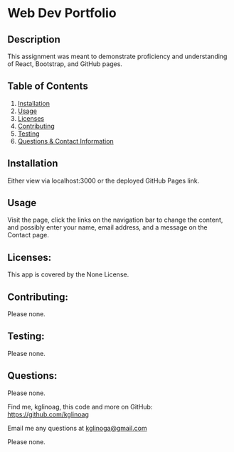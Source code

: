 # Web Dev Portfolio
  
  

  ## Description
  
  This assignment was meant to demonstrate proficiency and understanding of React, Bootstrap, and GitHub pages.  

  ## Table of Contents
  
  1. [Installation](#installation)
  2. [Usage](#usage)
  3. [Licenses](#licenses)
  4. [Contributing](#contributing)
  5. [Testing](#testing) 
  6. [Questions & Contact Information](#questions)

  ## Installation
  
  Either view via localhost:3000 or the deployed GitHub Pages link.
  
  ## Usage
  
  Visit the page, click the links on the navigation bar to change the content, and possibly enter your name, email address, and a message on the Contact page. 
  
  ## Licenses: 
  
  This app is covered by the None License.
  
  ## Contributing:
  
  Please none.
  
  ## Testing: 
  
  Please none. 
  
  ## Questions:
  
  Please none.

  Find me, kglinoag, this code and more on GitHub: <https://github.com/kglinoag>

  Email me any questions at <kglinoga@gmail.com>

  Please none.